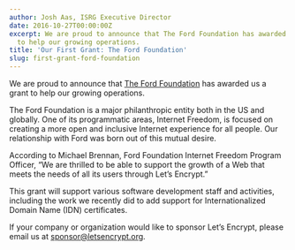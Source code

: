 ```yaml
---
author: Josh Aas, ISRG Executive Director
date: 2016-10-27T00:00:00Z
excerpt: We are proud to announce that The Ford Foundation has awarded us a grant
  to help our growing operations.
title: 'Our First Grant: The Ford Foundation'
slug: first-grant-ford-foundation
---
```


We are proud to announce that [The Ford Foundation](https://www.fordfound.org/) has awarded us a grant to help our growing operations.

The Ford Foundation is a major philanthropic entity both in the US and globally. One of its programmatic areas, Internet Freedom, is focused on creating a more open and inclusive Internet experience for all people. Our relationship with Ford was born out of this mutual desire.

According to Michael Brennan, Ford Foundation Internet Freedom Program Officer, “We are thrilled to be able to support the growth of a Web that meets the needs of all its users through Let’s Encrypt.”

This grant will support various software development staff and activities, including the work we recently did to add support for Internationalized Domain Name (IDN) certificates.

If your company or organization would like to sponsor Let’s Encrypt, please email us at [sponsor@letsencrypt.org](mailto:sponsor@letsencrypt.org).
